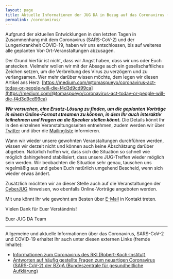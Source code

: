 ```yaml
---
layout: page
title: Aktuelle Informationen der JUG DA in Bezug auf das Coronavirus (SARS-CoV-2)
permalink: /coronavirus/
---
```


Aufgrund der aktuellen Entwicklungen in den letzten Tagen in Zusammenhang mit dem Coronavirus (SARS-CoV-2) und der Lungenkrankheit COVID-19, haben wir uns entschlossen, bis auf weiteres alle geplanten Vor-Ort-Veranstaltungen abzusagen.

Der Grund hierfür ist nicht, dass wir Angst haben, dass wir uns oder Euch anstecken. Vielmehr wollen wir mit der Absage auch ein gesellschaftliches Zeichen setzen, um die Verbreitung des Virus zu verzögern und zu verlangsamen.
Wer mehr darüber wissen möchte, dem legen wir diesen Artikel ans Herz:
[https://medium.com/@tomaspueyo/coronavirus-act-today-or-people-will-die-f4d3d9cd99ca](https://medium.com/@tomaspueyo/coronavirus-act-today-or-people-will-die-f4d3d9cd99ca)

_**Wir versuchen, eine Ersatz-Lösung zu finden, um die geplanten Vorträge in einem Online-Format streamen zu können, in dem Ihr auch interaktiv teilnehmen und Fragen an die Speaker stellen könnt.**_
Die Details könnt Ihr in den einzelnen Veranstaltungsseiten entnehmen, zudem werden wir über [Twitter](https://twitter.com/jug_da) und über die [Mailingliste](https://groups.google.com/group/jug-da) informieren.

Wann wir wieder unsere gewohnten Veranstaltungen durchführen werden, wissen wir derzeit nicht und können auch keine Abschätzung darüber abgeben.
Natürlich hoffen wir, dass sich die Situation so schnell wie möglich dahingehend stabilisiert, dass unsere JUG-Treffen wieder möglich sein werden.
Wir beobachten die Situation sehr genau, tauschen uns regelmäßig aus und geben Euch natürlich umgehend Bescheid, wenn sich wieder etwas ändert.

Zusätzlich möchten wir an dieser Stelle auch auf die Veranstaltungen der [CyberJUG](https://cyberjug.de/) hinweisen, wo ebenfalls Online-Vorträge angeboten werden.

Mit uns könnt Ihr wie gewohnt am Besten über [E-Mail](mailto:info@jug-da.de) in Kontakt treten.

Vielen Dank für Euer Verständnis!  

Euer JUG DA Team

---

Allgemeine und aktuelle Informationen über das Coronavirus, SARS-CoV-2 und COVID-19 erhaltet Ihr auch unter diesen externen Links (fremde Inhalte):

* [Informationen zum Coronavirus des RKI (Robert-Koch-Institut)](https://www.rki.de/DE/Content/InfAZ/N/Neuartiges_Coronavirus/nCoV_node.html)
* [Antworten auf häufig gestellte Fragen zum neuartigen Coronavirus (SARS-CoV-2) der BZgA (Bundeszentrale für gesundheitliche Aufklärung)](https://www.infektionsschutz.de/coronavirus-sars-cov-2.html)
